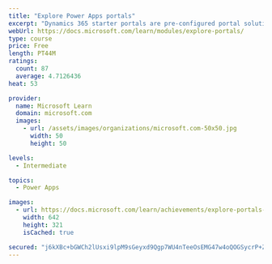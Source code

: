 ```yaml
---
title: "Explore Power Apps portals"
excerpt: "Dynamics 365 starter portals are pre-configured portal solutions that are available to help accelerate deployment. Typical portal projects will have unique requirements, but a starter portal provides an environment that is immediately suitable for specific scenarios and audiences."
webUrl: https://docs.microsoft.com/learn/modules/explore-portals/
type: course
price: Free
length: PT44M
ratings:
  count: 87
  average: 4.7126436
heat: 53

provider:
  name: Microsoft Learn
  domain: microsoft.com
  images:
    - url: /assets/images/organizations/microsoft.com-50x50.jpg
      width: 50
      height: 50

levels:
  - Intermediate

topics:
  - Power Apps

images:
  - url: https://docs.microsoft.com/learn/achievements/explore-portals-social.png
    width: 642
    height: 321
    isCached: true

secured: "j6kXBc+bGWCh2lUsxi9lpM9sGeyxd9Qgp7WU4nTeeOsEMG47w4oQOGSycrP+ZHZiQsLyEw7ar5hxdsNZuhEbI40eHPGXgIW71ktkqJl6zBEbkR9AnqGO05hIMzxnQCQtKysWQDzGqWKPw6Y3p0TB3bKIqBe4CPpsZGkPiX0M/9QG8h7q9XBksbdhGA04aGik4TKQuYJ3mMNMd5KgzJUw6nQHMfWEnSRFIxUYhrJvgX0OlDExPOko3NbjydLVe5wtG3AEH8FJTIcuRiUQKUATn2CC7zI0ZsJtxiKSe30OypFx7NSdl51kxqmBR9SM0btx4JTr8qKDVuLcS/kQdQQ/FZIlpdMslttirgThYkOUrxxoRqMRbdTsCvdI/37QUCoRQ0gXdxJNShkVcl8+06MGow==;tOziiwYEBf3xB0zMbh8VdQ=="
---
```


